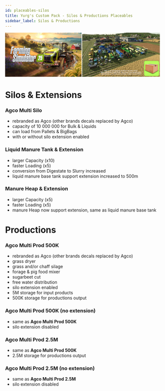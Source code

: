 ```yaml
---
id: placeables-silos
title: Yurg's Custom Pack - Silos & Productions Placeables
sidebar_label: Silos & Productions
---
```

[![](modHeader.png)](modScreen.png)
# Silos & Extensions

### Agco Multi Silo
- rebranded as Agco (other brands decals replaced by Agco)
- capacity of 10 000 000 for Bulk & Liquids
- can load from Pallets & BigBags
- with or without silo extension enabled

### Liquid Manure Tank & Extension
- larger Capacity (x10)
- faster Loading (x5)
- conversion from Digestate to Slurry increased
- liquid manure base tank support extension increased to 500m

### Manure Heap & Extension
- larger Capacity (x5)
- faster Loading (x5)
- manure Heap now support extension, same as liquid manure base tank

# Productions

### Agco Multi Prod 500K
- rebranded as Agco (other brands decals replaced by Agco)
- grass dryer
- grass and/or chaff silage
- forage & pig food mixer
- sugarbeet cut
- free water distribution
- silo extension enabled
- 5M storage for input products
- 500K storage for productions output

### Agco Multi Prod 500K (no extension)
- same as **Agco Multi Prod 500K**
- silo extension disabled

### Agco Multi Prod 2.5M
- same as **Agco Multi Prod 500K**
- 2.5M storage for productions output

### Agco Multi Prod 2.5M (no extension)
- same as **Agco Multi Prod 2.5M**
- silo extension disabled